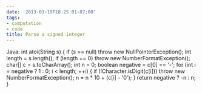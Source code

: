 ```yaml
---
date: '2013-03-19T18:25:01-07:00'
tags:
- computation
- code
title: Parse a signed integer
---
```


Java: int atoi(String s) { if (s == null) throw new NullPointerException(); int length = s.length(); if (length == 0) throw new NumberFormatException(); char[] c = s.toCharArray(); int n = 0; boolean negative = c[0] == '-'; for (int i = negative ? 1 : 0; i < length; ++i) { if (!Character.isDigit(c[i])) throw new NumberFormatException(); n = n * 10 + (c[i] - '0'); } return negative ? -n : n; }
